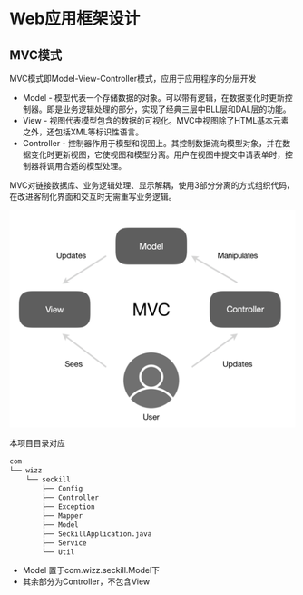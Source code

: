 # Web应用框架设计

## MVC模式

MVC模式即Model-View-Controller模式，应用于应用程序的分层开发

+ Model - 模型代表一个存储数据的对象。可以带有逻辑，在数据变化时更新控制器。即是业务逻辑处理的部分，实现了经典三层中BLL层和DAL层的功能。
+ View - 视图代表模型包含的数据的可视化。MVC中视图除了HTML基本元素之外，还包括XML等标识性语言。
+ Controller - 控制器作用于模型和视图上。其控制数据流向模型对象，并在数据变化时更新视图，它使视图和模型分离。用户在视图中提交申请表单时，控制器将调用合适的模型处理。

MVC对链接数据库、业务逻辑处理、显示解耦，使用3部分分离的方式组织代码，在改进客制化界面和交互时无需重写业务逻辑。

![MVC](https://raw.githubusercontent.com/ACERY1/webHomework/master/screenshots/MVC.png)

本项目目录对应

```
com
└── wizz
	└── seckill
		├── Config
		├── Controller
        ├── Exception
        ├── Mapper
        ├── Model
        ├── SeckillApplication.java
        ├── Service
        └── Util
```

+ Model 置于com.wizz.seckill.Model下
+ 其余部分为Controller，不包含View